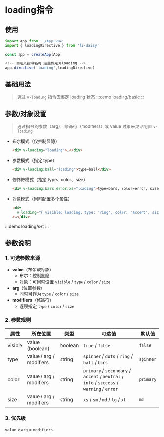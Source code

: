 # loading指令


## 使用
```ts
import App from './App.vue'
import { loadingDirective } from 'li-daisy'

const app = createApp(App)

<!-- 自定义指令名称 这里假定为loading -->
app.directive('loading',loadingDirective)
```



## 基础用法
> 通过 `v-loading` 指令去绑定 loading 状态
:::demo loading/basic
:::

## 参数/对象设置
> 通过指令的参数（arg）、修饰符（modifiers）或 value 对象来灵活配置 `v-loading`  
- 布尔模式（仅控制显隐）  
  ```html
  <div v-loading="loading">…</div>
  ```
- 参数模式（指定 type）  
  ```html
  <div v-loading:ball="loading">type=ball</div>
  ```
- 修饰符模式（指定 type、color、size）  
  ```html
  <div v-loading:bars.error.xs="loading">type=bars, color=error, size=xs</div>
  ```
- 对象模式（同时配置多个属性）  
  ```html
  <div
    v-loading="{ visible: loading, type: 'ring', color: 'accent', size: 'lg' }"
  >…</div>
  ```
:::demo loading/set
:::

## 参数说明

### 1. 可选参数来源
- **value**（布尔或对象）  
  - 布尔：控制显隐  
  - 对象：可同时设置 `visible` / `type` / `color` / `size`
- **arg**（位置参数）  
  - 同时可作为 `type` / `color` / `size`
- **modifiers**（修饰符）  
  - 逐项指定 `type` / `color` / `size`

### 2. 参数规则
| 属性    | 所在位置                | 类型    | 可选值                                                                                    | 默认值    |
| ------- | ----------------------- | ------- | ----------------------------------------------------------------------------------------- | --------- |
| visible | value (boolean)         | boolean | `true` / `false`                                                                          | `false`   |
| type    | value / arg / modifiers | string  | `spinner` / `dots` / `ring` / `ball` / `bars`                                             | `spinner` |
| color   | value / arg / modifiers | string  | `primary` / `secondary` / `accent` / `neutral` / `info` / `success` / `warning` / `error` | `primary` |
| size    | value / arg / modifiers | string  | `xs` / `sm` / `md` / `lg` / `xl`                                                          | `md`      |

### 3. 优先级
`value` > `arg` = `modifiers`